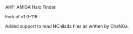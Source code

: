 AHF: AMIGA Halo Finder

Fork of v1.0-116.  

Added support to read NChilada files as written by ChaNGa.
